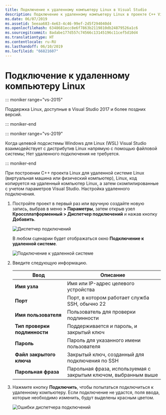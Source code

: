 ```yaml
---
title: Подключение к удаленному компьютеру Linux в Visual Studio
description: Подключение к удаленному компьютеру Linux в проекте C++ Visual Studio.
ms.date: 06/07/2019
ms.assetid: 5eeaa683-4e63-4c46-99ef-2d5f294040d4
ms.openlocfilehash: 6348681ecc8e6f7863b2119810db24879526a1c6
ms.sourcegitcommit: 8adabe177d557c74566c13145196c11cef5d10d4
ms.translationtype: HT
ms.contentlocale: ru-RU
ms.lasthandoff: 06/10/2019
ms.locfileid: "66821607"
---
```

# <a name="connect-to-your-remote-linux-computer"></a>Подключение к удаленному компьютеру Linux

::: moniker range="vs-2015"

Поддержка Linux, доступные в Visual Studio 2017 и более поздних версий.

::: moniker-end

::: moniker range="vs-2019"

Когда целевой подсистемы Windows для Linux (WSL) Visual Studio взаимодействует с дистрибутив Linux напрямую с помощью файловой системы; Нет удаленного подключения не требуется.

::: moniker-end

При построении C++ проекта Linux для удаленной системе Linux (виртуальная машина или физический компьютер), Linux, код копируется на удаленный компьютер Linux, а затем скомпилированные с учетом параметров Visual Studio. Настройка удаленного подключения.

1. Постройте проект в первый раз или вручную создайте новую запись, выбрав в меню  **> Параметры**, затем открыв узел **Кроссплатформенный > Диспетчер подключений** и нажав кнопку **Добавить**.

   ![Диспетчер подключений](media/settings_connectionmanager.png)

   В любом сценарии будет отображаться окно **Подключение к удаленной системе**.

   ![Подключение к удаленной системе](media/connect.png)

1. Введите следующую информацию.

   | Ввод | Описание
   | ----- | ---
   | **Имя узла**           | Имя или IP-адрес целевого устройства
   | **Порт**                | Порт, в котором работает служба SSH, обычно 22
   | **Имя пользователя**           | Пользователь для проверки подлинности
   | **Тип проверки подлинности** | Поддерживается и пароль, и закрытый ключ
   | **Пароль**            | Пароль для указанного имени пользователя
   | **Файл закрытого ключа**    | Закрытый ключ, созданный для подключения по SSH
   | **Парольная фраза**          | Парольная фраза, используемая с закрытым ключом, выбранным выше

1. Нажмите кнопку **Подключить**, чтобы попытаться подключиться к удаленному компьютеру.  Если подключение не удастся, поля ввода, которые необходимо изменить, будут выделены красным цветом.

   ![Ошибки диспетчера подключений](media/settings_connectionmanagererror.png)